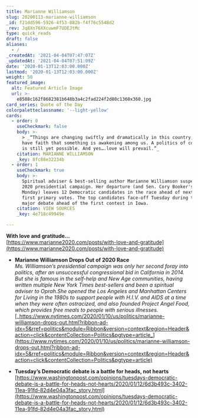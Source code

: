 ```yaml
---
title: Marianne Williamson
slug: 20200113-marianne-williamson
_id: f21dd596-5926-4f53-882b-f4f76c5548d2
_rev: Jq8Xn76XXcuwmF7UDEJtMc
type: quick_reads
draft: false
aliases:
  - /
_createdAt: '2021-04-04T07:47:07Z'
_updatedAt: '2021-04-04T07:51:09Z'
date: '2020-01-13T12:03:00.000Z'
lastmod: '2020-01-13T12:03:00.000Z'
weight: 50
featured_image:
  alt: Featured Article Image
  url: >-
    e8588c162f8682381b648b3a4c2fad224f2d80c1360x360.jpg
card_series: Quote of the Day
colorpaletteclassname: '--light-yellow'
cards:
  - order: 0
    useCheckmark: false
    body: >-
      > _“Things are changing swiftly and dramatically in this country, and I
      have faith that something is awakening among us. A politics of conscience
      is still yet possible. And yes….love will prevail.”_
    citation: MARIANNE WILLIAMSON
    _key: 8fc88e32234b
  - order: 1
    useCheckmark: true
    body: >-
      Spiritual adviser & best-selling author Marianne Williamson suspended her
      2020 presidential campaign. Her departure (and Sen. Cory Booker's on
      Monday) leaves 12 Democratic candidates in the race ahead of next month's
      first primary votes. The top candidates face-off Tuesday during the last
      major debate ahead of the first contest in Iowa.
    citation: VIEW SOURCES
    _key: 4e718c49949e

---
```

**With love and gratitude…**  
[https://www.marianne2020.com/posts/with-love-and-gratitude](https://www.marianne2020.com/posts/with-love-and-gratitude)

* **Marianne Williamson Drops Out of 2020 Race**  
_Ms. Williamson’s presidential campaign was only her second foray into politics, after an unsuccessful congressional bid in California in 2014. But she is famous in the self-help and New Age communities, having written multiple New York Times best-sellers and been a spiritual adviser to Oprah.She opened the Los Angeles and Manhattan Centers for Living in the 1980s to support people with H.I.V. and AIDS at a time when they were often ostracized, and also founded Project Angel Food, which provides free meals to people with serious illnesses._  
[_https://www.nytimes.com/2020/01/10/us/politics/marianne-williamson-drops-out.html?ribbon-ad-idx=5&rref=politics&module=Ribbon&version=context&region=Header&action=click&contentCollection=Politics&pgtype=article_](https://www.nytimes.com/2020/01/10/us/politics/marianne-williamson-drops-out.html?ribbon-ad-idx=5&rref=politics&module=Ribbon&version=context&region=Header&action=click&contentCollection=Politics&pgtype=article)  

* **Tuesday’s Democratic debate is a battle for heads, not hearts**  
[https://www.washingtonpost.com/opinions/tuesdays-democratic-debate-is-a-battle-for-heads-not-hearts/2020/01/12/6d3b493c-3402-11ea-91fd-82d4e04a3fac_story.html](https://www.washingtonpost.com/opinions/tuesdays-democratic-debate-is-a-battle-for-heads-not-hearts/2020/01/12/6d3b493c-3402-11ea-91fd-82d4e04a3fac_story.html)